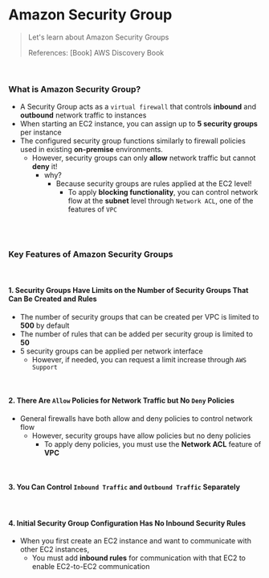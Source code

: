 # Amazon Security Group

> Let's learn about Amazon Security Groups
>
> References: [Book] AWS Discovery Book

<br>

### What is Amazon Security Group?

- A Security Group acts as a `virtual firewall` that controls **inbound** and **outbound** network traffic to instances
- When starting an EC2 instance, you can assign up to **5 security groups** per instance
- The configured security group functions similarly to firewall policies used in existing **on-premise** environments.
  - However, security groups can only **allow** network traffic but cannot **deny** it!
    - why?
      - Because security groups are rules applied at the EC2 level!
        - To apply **blocking functionality**, you can control network flow at the **subnet** level through `Network ACL`, one of the features of `VPC`

<br>

<br>

### Key Features of Amazon Security Groups

<br>

#### 1. Security Groups Have Limits on the **Number** of Security Groups That Can Be Created and **Rules**

- The number of security groups that can be created per VPC is limited to **500** by default
- The number of rules that can be added per security group is limited to **50**
- 5 security groups can be applied per network interface
  - However, if needed, you can request a limit increase through `AWS Support`

<br>

#### 2. There Are `Allow` Policies for Network Traffic but No `Deny` Policies

- General firewalls have both allow and deny policies to control network flow
  - However, security groups have allow policies but no deny policies
    - To apply deny policies, you must use the **Network ACL** feature of **VPC**

<br>

#### 3. You Can Control `Inbound Traffic` and `Outbound Traffic` Separately

<br>

#### 4. Initial Security Group Configuration Has No Inbound Security Rules

- When you first create an EC2 instance and want to communicate with other EC2 instances,
  - You must add **inbound rules** for communication with that EC2 to enable EC2-to-EC2 communication 

